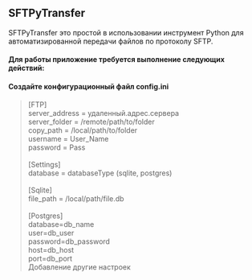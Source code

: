 ## SFTPyTransfer

SFTPyTransfer это простой в использовании инструмент Python для автоматизированной передачи файлов по протоколу SFTP.

#### Для работы приложение требуется выполнение следующих действий:
#### Создайте конфигурационный файл config.ini

> [FTP] <br>
> server_address = удаленный.адрес.сервера <br>
> server_folder = /remote/path/to/folder<br>
> copy_path = /local/path/to/folder<br>
> username = User_Name<br>
> password = Pass<br><br>
> [Settings] <br>
> database = databaseType (sqlite, postgres)<br><br>
> [Sqlite]<br>
> file_path = /local/path/file.db<br><br>
> [Postgres]<br>
database=db_name<br>
user=db_user<br>
password=db_password<br>
host=db_host<br>
port=db_port<br>
> Добавление другие настроек<br>

